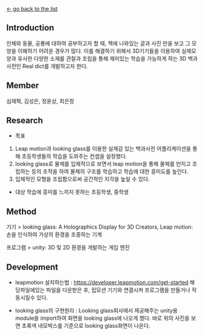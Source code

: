 [← go back to the list](https://github.com/Choieunjung/HCI-project-Real-dict/blob/master/README1.md)

## Introduction

인체와 동물, 공룡에 대하여 공부하고자 할 때, 책에 나와있는 글과 사진 만을 보고 그 모양을 이해하기 어려운 경우가 많다. 이를 해결하기 위해서 3D기기들을 이용하여 실제모양과 유사한 다양한 소재를 관찰과 조립을 통해 재미있는 학습을 가능하게 하는 3D 백과사전인 Real dict를 개발하고자 한다.

## Member

심재혁, 김성은, 정윤상, 최은정

## Research

- 목표
1) Leap motion과 looking glass를 이용한 실제감 있는 백과사전 어플리케이션을 통해 초등학생들의 학습을 도와주는 컨셉을 설정했다. 
2) looking glass로 물체를 입체적으로 보면서 leap motion을 통해 물체를 만지고 조립하는 등의 조작을 하여 물체의 구조를 학습하고 학습에 대한 흥미도를 높인다. 
3) 입체적인 모형을 조립함으로써 공간적인 지각을 높일 수 있다.

- 대상
학습에 흥미를 느끼지 못하는 초등학생, 중학생

##  Method

기기 > looking glass: A Holographics Display for 3D Creators, 
       Leap motion: 손을 인식하여 가상의 환경을 조종하는 기계 
       
프로그램 > unity: 3D 및 2D 환경을 개발하는 게임 엔진

## Development

- leapmotion 설치하는법
  : https://developer.leapmotion.com/get-started
    해당파일에있는 파일을 다운받은 후, 립모션 기기와 연결시켜 프로그램을 만들거나 작동시킬수 있다.
    
- looking glass의 구현원리
  : Looking glass회사에서 제공해주는 unity용 module을 import하여 화면을 looking glass에 나오게 했다. 바로 위의 사진을 보면 초록색 네모박스를 기준으로       looking glass화면이 나온다.
  
  
